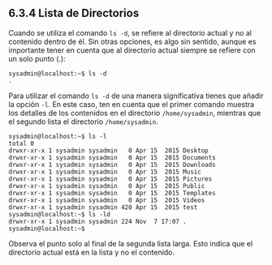 ## 6.3.4 Lista de Directorios
Cuando se utiliza el comando `ls -d`, se refiere al directorio actual y no al contenido dentro de él. Sin otras opciones, es algo sin sentido, aunque es importante tener en cuenta que al directorio actual siempre se refiere con un solo punto (.):

```shell-session
sysadmin@localhost:~$ ls -d                                            
.               
```
Para utilizar el comando `ls -d` de una manera significativa tienes que añadir la opción `-l`. En este caso, ten en cuenta que el primer comando muestra los detalles de los contenidos en el directorio `/home/sysadmin`, mientras que el segundo lista el directorio `/home/sysadmin`.

```shell-session
sysadmin@localhost:~$ ls -l                                            
total 0                                                                
drwxr-xr-x 1 sysadmin sysadmin   0 Apr 15  2015 Desktop                 
drwxr-xr-x 1 sysadmin sysadmin   0 Apr 15  2015 Documents              
drwxr-xr-x 1 sysadmin sysadmin   0 Apr 15  2015 Downloads              
drwxr-xr-x 1 sysadmin sysadmin   0 Apr 15  2015 Music                 
drwxr-xr-x 1 sysadmin sysadmin   0 Apr 15  2015 Pictures              
drwxr-xr-x 1 sysadmin sysadmin   0 Apr 15  2015 Public                 
drwxr-xr-x 1 sysadmin sysadmin   0 Apr 15  2015 Templates              
drwxr-xr-x 1 sysadmin sysadmin   0 Apr 15  2015 Videos                
drwxr-xr-x 1 sysadmin sysadmin 420 Apr 15  2015 test                   
sysadmin@localhost:~$ ls -ld                                           
drwxr-xr-x 1 sysadmin sysadmin 224 Nov  7 17:07 .                      
sysadmin@localhost:~$
```

Observa el punto solo al final de la segunda lista larga. Esto indica que el directorio actual está en la lista y no el contenido.